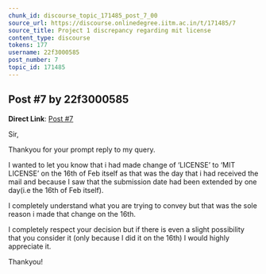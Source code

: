```yaml
---
chunk_id: discourse_topic_171485_post_7_00
source_url: https://discourse.onlinedegree.iitm.ac.in/t/171485/7
source_title: Project 1 discrepancy regarding mit license
content_type: discourse
tokens: 177
username: 22f3000585
post_number: 7
topic_id: 171485
---
```


## Post #7 by 22f3000585

**Direct Link**: [Post #7](https://discourse.onlinedegree.iitm.ac.in/t/171485/7)

Sir,

Thankyou for your prompt reply to my query.

I wanted to let you know that i had made change of ‘LICENSE’ to ‘MIT LICENSE’ on the 16th of Feb itself as that was the day that i had received the mail and because I saw that the submission date had been extended by one day(i.e the 16th of Feb itself).

I completely understand what you are trying to convey but that was the sole reason i made that change on the 16th.

I completely respect your decision but if there is even a slight possibility that you consider it (only because I did it on the 16th) I would highly appreciate it.

Thankyou!
